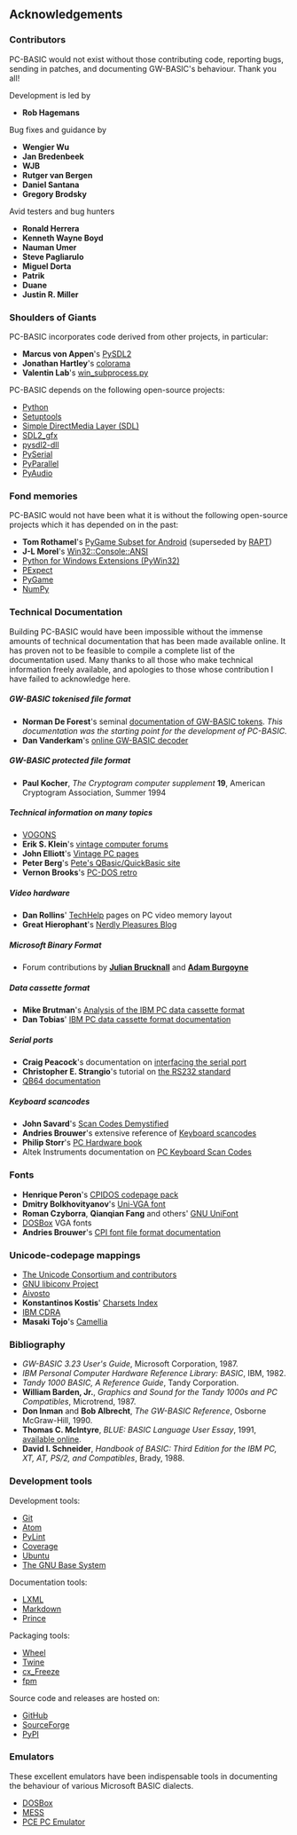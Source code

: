 ## Acknowledgements

### Contributors

PC-BASIC would not exist without those contributing code, reporting bugs,
sending in patches, and documenting GW-BASIC's behaviour. Thank you all!

Development is led by

- **Rob Hagemans**

Bug fixes and guidance by

- **Wengier Wu**
- **Jan Bredenbeek**
- **WJB**
- **Rutger van Bergen**
- **Daniel Santana**
- **Gregory Brodsky**

Avid testers and bug hunters

- **Ronald Herrera**
- **Kenneth Wayne Boyd**
- **Nauman Umer**
- **Steve Pagliarulo**
- **Miguel Dorta**
- **Patrik**
- **Duane**
- **Justin R. Miller**


### Shoulders of Giants

PC-BASIC incorporates code derived from other projects, in particular:

  * **Marcus von Appen**'s [PySDL2](https://pysdl2.readthedocs.org/en/latest/)
  * **Jonathan Hartley**'s [colorama](https://github.com/tartley/colorama)
  * **Valentin Lab**'s [win_subprocess.py](https://gist.github.com/vaab/2ad7051fc193167f15f85ef573e54eb9)

PC-BASIC depends on the following open-source projects:

  * [Python](http://www.python.org)
  * [Setuptools](https://pypi.python.org/pypi/setuptools)
  * [Simple DirectMedia Layer (SDL)](http://www.libsdl.org)
  * [SDL2_gfx](http://www.ferzkopp.net/wordpress/2016/01/02/sdl_gfx-sdl2_gfx/)
  * [pysdl2-dll](https://github.com/a-hurst/pysdl2-dll)
  * [PySerial](https://github.com/pyserial/pyserial)
  * [PyParallel](https://github.com/pyserial/pyparallel)
  * [PyAudio](http://people.csail.mit.edu/hubert/pyaudio/)


### Fond memories

PC-BASIC would not have been what it is without the following open-source projects
which it has depended on in the past:

  * **Tom Rothamel**'s [PyGame Subset for Android](https://web.archive.org/web/20150712040220/http://pygame.renpy.org/) (superseded by [RAPT](http://www.renpy.org/doc/html/android.html))
  * **J-L Morel**'s [Win32::Console::ANSI](http://search.cpan.org/~jlmorel/Win32-Console-ANSI-1.11/lib/Win32/Console/ANSI.pm)
  * [Python for Windows Extensions (PyWin32)](https://sourceforge.net/projects/pywin32/)
  * [PExpect](http://pexpect.readthedocs.org/en/latest/)
  * [PyGame](http://www.pygame.org)
  * [NumPy](http://www.numpy.org)


### Technical Documentation

Building PC-BASIC would have been impossible without the immense amounts of
technical documentation that has been made available online. It has proven not
to be feasible to compile a complete list of the documentation used. Many
thanks to all those who make technical information freely available, and
apologies to those whose contribution I have failed to acknowledge here.

##### GW-BASIC tokenised file format

  * **Norman De Forest**'s seminal [documentation of GW-BASIC tokens](http://www.chebucto.ns.ca/~af380/GW-BASIC-tokens.html).
    _This documentation was the starting point for the development of PC-BASIC._
  * **Dan Vanderkam**'s [online GW-BASIC decoder](http://www.danvk.org/wp/2008-02-03/reading-old-gw-basic-programs/)

##### GW-BASIC protected file format

  * **Paul Kocher**, _The Cryptogram computer supplement_ **19**, American Cryptogram Association, Summer 1994

##### Technical information on many topics

  * [VOGONS](http://www.vogons.org/)
  * **Erik S. Klein**'s [vintage computer forums](http://www.vintage-computer.com)
  * **John Elliott**'s [Vintage PC pages](http://www.seasip.info/VintagePC/)
  * **Peter Berg**'s [Pete's QBasic/QuickBasic site](http://www.petesqbsite.com/)
  * **Vernon Brooks**'s [PC-DOS retro](https://sites.google.com/site/pcdosretro/)

##### Video hardware

  * **Dan Rollins**' [TechHelp](http://webpages.charter.net/danrollins/techhelp/0089.HTM) pages on PC video memory layout
  * **Great Hierophant**'s [Nerdly Pleasures Blog](http://nerdlypleasures.blogspot.com)

##### Microsoft Binary Format

  * Forum contributions by **[Julian Brucknall](http://www.boyet.com/Articles/MBFSinglePrecision.html)** and **[Adam Burgoyne](http://www.experts-exchange.com/Programming/Languages/Pascal/Delphi/Q_20245266.html)**

##### Data cassette format

  * **Mike Brutman**'s [Analysis of the IBM PC data cassette format](http://www.brutman.com/Cassette_Waveforms/Cassette_Waveforms.html)
  * **Dan Tobias**' [IBM PC data cassette format documentation](http://fileformats.archiveteam.org/wiki/IBM_PC_data_cassette)

##### Serial ports

  * **Craig Peacock**'s documentation on [interfacing the serial port](http://retired.beyondlogic.org/serial/serial.htm)
  * **Christopher E. Strangio**'s tutorial on [the RS232 standard](http://www.camiresearch.com/Data_Com_Basics/RS232_standard.html)
  * [QB64 documentation](http://www.qb64.net/wiki/index.php/Port_Access_Libraries#Serial_Communication_Registers)

##### Keyboard scancodes

  * **John Savard**'s [Scan Codes Demystified](http://www.quadibloc.com/comp/scan.htm)
  * **Andries Brouwer**'s extensive reference of [Keyboard scancodes](https://www.win.tue.nl/~aeb/linux/kbd/scancodes.html)
  * **Philip Storr**'s [PC Hardware book](http://www.philipstorr.id.au/pcbook/book3/scancode.htm)
  * Altek Instruments documentation on [PC Keyboard Scan Codes](http://www.barcodeman.co.uk/altek/mule/scandoc.php)

### Fonts

  * **Henrique Peron**'s [CPIDOS codepage pack](http://www.freedos.org/software/?prog=cpidos)
  * **Dmitry Bolkhovityanov**'s [Uni-VGA font](http://www.inp.nsk.su/~bolkhov/files/fonts/univga/)
  * **Roman Czyborra**, **Qianqian Fang** and others' [GNU UniFont](https://savannah.gnu.org/projects/unifont)
  * [DOSBox](http://www.dosbox.com) VGA fonts
  * **Andries Brouwer**'s [CPI font file format documentation](http://www.win.tue.nl/~aeb/linux/kbd/font-formats-3.html)

### Unicode-codepage mappings

  * [The Unicode Consortium and contributors](http://www.unicode.org/Public/MAPPINGS/VENDORS)
  * [GNU libiconv Project](https://www.gnu.org/software/libiconv/)
  * [Aivosto](http://www.aivosto.com/vbtips/charsets-codepages.html)
  * **Konstantinos Kostis**' [Charsets Index](http://www.kostis.net/charsets/)
  * [IBM CDRA](http://www-01.ibm.com/software/globalization/cdra/)
  * **Masaki Tojo**'s [Camellia](https://github.com/mtojo/camellia)

### Bibliography

  * _GW-BASIC 3.23 User's Guide_, Microsoft Corporation, 1987.
  * _IBM Personal Computer Hardware Reference Library: BASIC_, IBM, 1982.
  * _Tandy 1000 BASIC, A Reference Guide_, Tandy Corporation.
  * **William Barden, Jr.**, _Graphics and Sound for the Tandy 1000s and PC Compatibles_, Microtrend, 1987.
  * **Don Inman** and **Bob Albrecht**, _The GW-BASIC Reference_, Osborne McGraw-Hill, 1990.
  * **Thomas C. McIntyre**, _BLUE: BASIC Language User Essay_, 1991, [available online](https://web.archive.org/web/20060410121551/http://scottserver.net/basically/geewhiz.html).
  * **David I. Schneider**, _Handbook of BASIC: Third Edition for the IBM PC, XT, AT, PS/2, and Compatibles_, Brady, 1988.


### Development tools

Development tools:

  * [Git](https://git-scm.com/)
  * [Atom](https://atom.io/)
  * [PyLint](https://pypi.python.org/pypi/pylint/1.7.6)
  * [Coverage](https://pypi.python.org/pypi/coverage)
  * [Ubuntu](http://www.ubuntu.com/)
  * [The GNU Base System](http://www.gnu.org/)

Documentation tools:

  * [LXML](http://lxml.de)
  * [Markdown](https://pypi.python.org/pypi/Markdown)
  * [Prince](https://www.princexml.com/download/)

Packaging tools:

  * [Wheel](https://pypi.python.org/pypi/wheel)
  * [Twine](https://pypi.python.org/pypi/twine)
  * [cx_Freeze](https://anthony-tuininga.github.io/cx_Freeze/)
  * [fpm](https://github.com/jordansissel/fpm)

Source code and releases are hosted on:

  * [GitHub](https://github.com/)
  * [SourceForge](https://sourceforge.net/)
  * [PyPI](https://pypi.org/project/pcbasic/)


### Emulators

These excellent emulators have been indispensable tools in documenting the
behaviour of various Microsoft BASIC dialects.

  * [DOSBox](http://www.dosbox.com)
  * [MESS](http://www.mess.org)
  * [PCE PC Emulator](http://www.hampa.ch/pce/)
